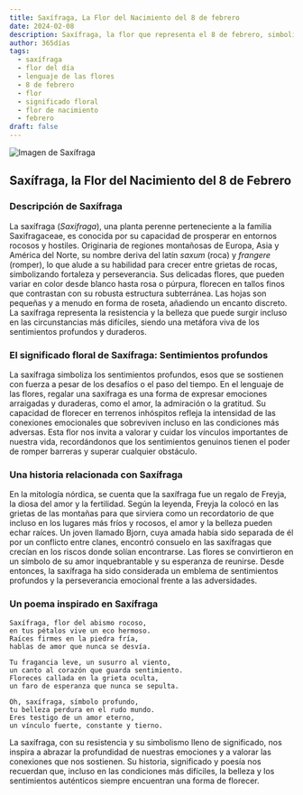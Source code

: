 ```yaml
---
title: Saxífraga, La Flor del Nacimiento del 8 de febrero
date: 2024-02-08
description: Saxífraga, la flor que representa el 8 de febrero, simboliza Sentimientos profundos. Descubre su fascinante historia, significado en el lenguaje de las flores y una poesía que celebra su belleza.
author: 365días
tags:
  - saxífraga
  - flor del día
  - lenguaje de las flores
  - 8 de febrero
  - flor
  - significado floral
  - flor de nacimiento
  - febrero
draft: false
---
```



![Imagen de Saxífraga](https://cdn.pixabay.com/photo/2016/12/13/22/11/badan-1905221_1280.jpg#center)


## Saxífraga, la Flor del Nacimiento del 8 de Febrero

### Descripción de Saxífraga

La saxífraga (_Saxifraga_), una planta perenne perteneciente a la familia Saxifragaceae, es conocida por su capacidad de prosperar en entornos rocosos y hostiles. Originaria de regiones montañosas de Europa, Asia y América del Norte, su nombre deriva del latín _saxum_ (roca) y _frangere_ (romper), lo que alude a su habilidad para crecer entre grietas de rocas, simbolizando fortaleza y perseverancia. Sus delicadas flores, que pueden variar en color desde blanco hasta rosa o púrpura, florecen en tallos finos que contrastan con su robusta estructura subterránea. Las hojas son pequeñas y a menudo en forma de roseta, añadiendo un encanto discreto. La saxífraga representa la resistencia y la belleza que puede surgir incluso en las circunstancias más difíciles, siendo una metáfora viva de los sentimientos profundos y duraderos.

### El significado floral de Saxífraga: Sentimientos profundos

La saxífraga simboliza los sentimientos profundos, esos que se sostienen con fuerza a pesar de los desafíos o el paso del tiempo. En el lenguaje de las flores, regalar una saxífraga es una forma de expresar emociones arraigadas y duraderas, como el amor, la admiración o la gratitud. Su capacidad de florecer en terrenos inhóspitos refleja la intensidad de las conexiones emocionales que sobreviven incluso en las condiciones más adversas. Esta flor nos invita a valorar y cuidar los vínculos importantes de nuestra vida, recordándonos que los sentimientos genuinos tienen el poder de romper barreras y superar cualquier obstáculo.

### Una historia relacionada con Saxífraga

En la mitología nórdica, se cuenta que la saxífraga fue un regalo de Freyja, la diosa del amor y la fertilidad. Según la leyenda, Freyja la colocó en las grietas de las montañas para que sirviera como un recordatorio de que incluso en los lugares más fríos y rocosos, el amor y la belleza pueden echar raíces. Un joven llamado Bjorn, cuya amada había sido separada de él por un conflicto entre clanes, encontró consuelo en las saxífragas que crecían en los riscos donde solían encontrarse. Las flores se convirtieron en un símbolo de su amor inquebrantable y su esperanza de reunirse. Desde entonces, la saxífraga ha sido considerada un emblema de sentimientos profundos y la perseverancia emocional frente a las adversidades.

### Un poema inspirado en Saxífraga

```
Saxífraga, flor del abismo rocoso,  
en tus pétalos vive un eco hermoso.  
Raíces firmes en la piedra fría,  
hablas de amor que nunca se desvía.  

Tu fragancia leve, un susurro al viento,  
un canto al corazón que guarda sentimiento.  
Floreces callada en la grieta oculta,  
un faro de esperanza que nunca se sepulta.  

Oh, saxífraga, símbolo profundo,  
tu belleza perdura en el rudo mundo.  
Eres testigo de un amor eterno,  
un vínculo fuerte, constante y tierno.  
```

La saxífraga, con su resistencia y su simbolismo lleno de significado, nos inspira a abrazar la profundidad de nuestras emociones y a valorar las conexiones que nos sostienen. Su historia, significado y poesía nos recuerdan que, incluso en las condiciones más difíciles, la belleza y los sentimientos auténticos siempre encuentran una forma de florecer.
